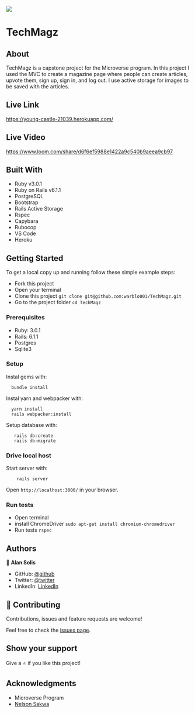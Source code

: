 ![](https://img.shields.io/badge/Microverse-blueviolet)

# TechMagz

## About

TechMagz is a capstone project for the Microverse program. In this project I used the MVC to create a magazine page where people can create articles, upvote them, sign up, sign in, and log out. I use active storage for images to be saved with the articles.

## Live Link

https://young-castle-21039.herokuapp.com/

## Live Video

https://www.loom.com/share/d6f6ef5988e1422a9c540b9aeea9cb97

## Built With

- Ruby v3.0.1
- Ruby on Rails v6.1.1
- PostgreSQL
- Bootstrap
- Rails Active Storage
- Rspec
- Capybara
- Rubocop
- VS Code
- Heroku

## Getting Started

To get a local copy up and running follow these simple example steps:
- Fork this project
- Open your terminal
- Clone this project `git clone git@github.com:warblo001/TechMagz.git`
- Go to the project folder `cd TechMagz`

### Prerequisites

- Ruby: 3.0.1
- Rails: 6.1.1
- Postgres
- Sqlite3

### Setup

Instal gems with:

```
  bundle install
```

Instal yarn and webpacker with:

```
  yarn install
  rails webpacker:install
```

Setup database with:

```
   rails db:create
   rails db:migrate
```

### Drive local host

Start server with:

```
    rails server
```

Open `http://localhost:3000/` in your browser.

### Run tests

- Open terminal
- install ChromeDriver `sudo apt-get install chromium-chromedriver`
- Run tests `rspec`


## Authors

👤 **Alan Solis**

- GitHub: [@github](https://github.com/warblo001)
- Twitter: [@twitter](https://twitter.com/Alan55572391)
- LinkedIn: [LinkedIn](https://www.linkedin.com/in/alan-solis)

## 🤝 Contributing

Contributions, issues and feature requests are welcome!

Feel free to check the [issues page](issues/).

## Show your support

Give a ⭐️ if you like this project!

## Acknowledgments

- Microverse Program
- [Nelson Sakwa](https://www.behance.net/sakwadesignstudio)
